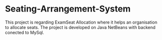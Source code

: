 # Seating-Arrangement-System

This project is regarding ExamSeat Allocation where it helps an organisation to allocate seats.
The project is developed on Java NetBeans with backend conected to MySql. 
